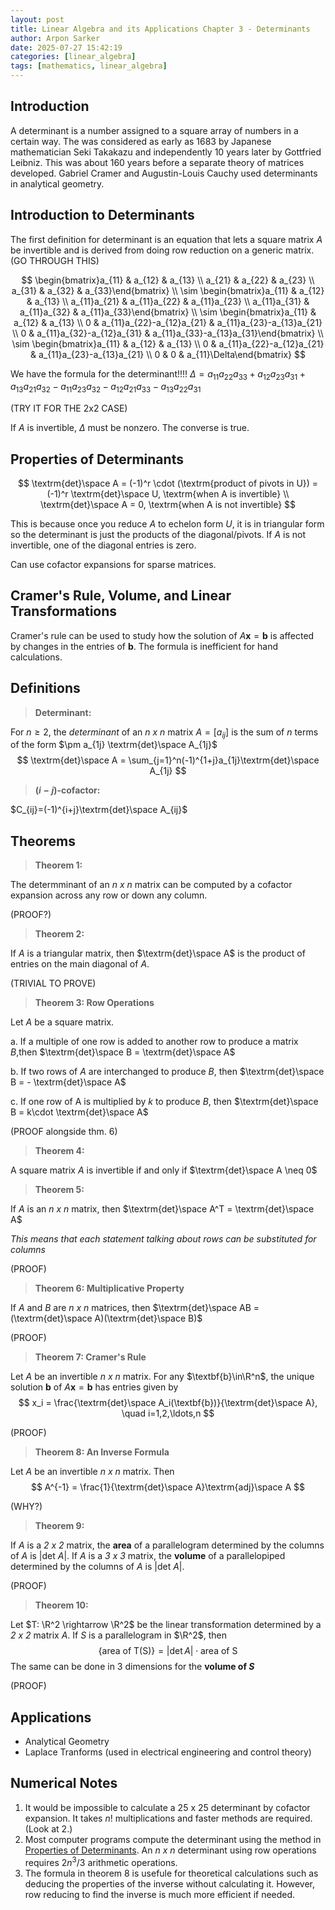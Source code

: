 ```yaml
---
layout: post
title: Linear Algebra and its Applications Chapter 3 - Determinants
author: Arpon Sarker
date: 2025-07-27 15:42:19
categories: [linear_algebra]
tags: [mathematics, linear_algebra]
---
```


## Introduction
A determinant is a number assigned to a square array of numbers in a certain way. The was considered as early as 1683 by Japanese mathematician Seki Takakazu and independently 10 years later by Gottfried Leibniz. This was about 160 years before a separate theory of matrices developed. Gabriel Cramer and Augustin-Louis Cauchy used determinants in analytical geometry.

## Introduction to Determinants
The first definition for determinant is an equation that lets a square matrix $A$ be invertible and is derived from doing row reduction on a generic matrix. (GO THROUGH THIS)

$$
\begin{bmatrix}a_{11} & a_{12} & a_{13} \\ a_{21} & a_{22} & a_{23} \\ a_{31} & a_{32} & a_{33}\end{bmatrix}
\\
\sim
\begin{bmatrix}a_{11} & a_{12} & a_{13} \\ a_{11}a_{21} & a_{11}a_{22} & a_{11}a_{23} \\ a_{11}a_{31} & a_{11}a_{32} & a_{11}a_{33}\end{bmatrix}
\\
\sim
\begin{bmatrix}a_{11} & a_{12} & a_{13} \\ 0 & a_{11}a_{22}-a_{12}a_{21} & a_{11}a_{23}-a_{13}a_{21} \\ 0 & a_{11}a_{32}-a_{12}a_{31} & a_{11}a_{33}-a_{13}a_{31}\end{bmatrix}
\\
\sim
\begin{bmatrix}a_{11} & a_{12} & a_{13} \\ 0 & a_{11}a_{22}-a_{12}a_{21} & a_{11}a_{23}-a_{13}a_{21} \\ 0 & 0 & a_{11}\Delta\end{bmatrix}
$$

We have the formula for the determinant!!!! $\Delta = a_{11}a_{22}a_{33}+a_{12}a_{23}a_{31}+a_{13}a_{21}a_{32}-a_{11}a_{23}a_{32}-a_{12}a_{21}a_{33}-a_{13}a_{22}a_{31}$

(TRY IT FOR THE 2x2 CASE)

If $A$ is invertible, $\Delta$ must be nonzero. The converse is true.

## Properties of Determinants

$$
\textrm{det}\space A = (-1)^r \cdot (\textrm{product of pivots in U}) = (-1)^r \textrm{det}\space U, \textrm{when A is invertible}
\\
\textrm{det}\space A = 0, \textrm{when A is not invertible}
$$

This is because once you reduce $A$ to echelon form $U$, it is in triangular form so the determinant is just the products of the diagonal/pivots. If $A$ is not invertible, one of the diagonal entries is zero. 

Can use cofactor expansions for sparse matrices.

## Cramer's Rule, Volume, and Linear Transformations

Cramer's rule can be used to study how the solution of $A\textbf{x} = \textbf{b}$ is affected by changes in the entries of $\textbf{b}$. The formula is inefficient for hand calculations.

## Definitions

> **Determinant:**

For $n\geq 2$, the *determinant* of an *n x n* matrix $A = [a_{ij}]$ is the sum of $n$ terms of the form $\pm a_{1j} \textrm{det}\space A_{1j}$
$$
\textrm{det}\space A = \sum_{j=1}^n(-1)^{1+j}a_{1j}\textrm{det}\space A_{1j}
$$

> **$(i-j)$-cofactor:**

$C_{ij}=(-1)^{i+j}\textrm{det}\space A_{ij}$

## Theorems

> **Theorem 1:**

The determminant of an *n x n* matrix can be computed by a cofactor expansion across any row or down any column.

(PROOF?)

> **Theorem 2:**

If $A$ is a triangular matrix, then $\textrm{det}\space A$ is the product of entries on the main diagonal of $A$.

(TRIVIAL TO PROVE)

> **Theorem 3: Row Operations**

Let $A$ be a square matrix.

a. If a multiple of one row is added to another row to produce a matrix $B$,then $\textrm{det}\space B = \textrm{det}\space A$

b. If two rows of $A$ are interchanged to produce $B$, then $\textrm{det}\space B = - \textrm{det}\space A$

c. If one row of A is multiplied by $k$ to produce $B$, then $\textrm{det}\space B = k\cdot \textrm{det}\space A$

(PROOF alongside thm. 6)

> **Theorem 4:**

A square matrix $A$ is invertible if and only if $\textrm{det}\space A \neq 0$

> **Theorem 5:**

If $A$ is an *n x n* matrix, then $\textrm{det}\space A^T = \textrm{det}\space A$ 

*This means that each statement talking about rows can be substituted for columns*

(PROOF)

> **Theorem 6: Multiplicative Property**

If $A$ and $B$ are *n x n* matrices, then $\textrm{det}\space AB = (\textrm{det}\space A)(\textrm{det}\space B)$

(PROOF)

> **Theorem 7: Cramer's Rule**

Let $A$ be an invertible *n x n* matrix. For any $\textbf{b}\in\R^n$, the unique solution $\textbf{b}$ of $A\textbf{x}=\textbf{b}$ has entries given by  
$$
x_i = \frac{\textrm{det}\space A_i(\textbf{b})}{\textrm{det}\space A}, \quad i=1,2,\ldots,n
$$

(PROOF)

> **Theorem 8: An Inverse Formula**

Let $A$ be an invertible *n x n* matrix. Then
$$
A^{-1} = \frac{1}{\textrm{det}\space A}\textrm{adj}\space A
$$

(WHY?)

> **Theorem 9:**

If $A$ is a *2 x 2* matrix, the **area** of a parallelogram determined by the columns of $A$ is $|\textrm{det }A|$. If $A$ is a *3 x 3* matrix, the **volume** of a parallelopiped determined by the columns of $A$ is $|\textrm{det }A|$.

(PROOF)

> **Theorem 10:**

Let $T: \R^2 \rightarrow \R^2$ be the linear transformation determined by a *2 x 2* matrix $A$. If $S$ is a parallelogram in $\R^2$, then 
$$
\{\textrm{area of T(S)}\} = |\det A|\cdot{\textrm{area of S}}
$$
The same can be done in 3 dimensions for the **volume of $S$**

(PROOF)

## Applications
- Analytical Geometry
- Laplace Tranforms (used in electrical engineering and control theory)

## Numerical Notes
1. It would be impossible to calculate a 25 x 25 determinant by cofactor expansion. It takes $n!$ multiplications and faster methods are required. (Look at 2.)
2. Most computer programs compute the determinant using the method in [Properties of Determinants](#properties-of-determinants). An *n x n* determinant using row operations requires $2n^3/3$ arithmetic operations.
3. The formula in theorem 8 is usefule for theoretical calculations such as deducing the properties of the inverse without calculating it. However, row reducing to find the inverse is much more efficient if needed.
